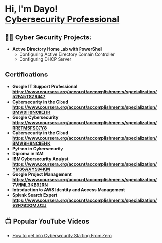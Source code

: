 <h1>Hi, I'm Dayo! <br/><a href="https://github.com/dayodave">Cybersecurity Professional</a></h1>

<h2>👨‍💻 Cyber Security Projects:</h2>

- <b>Active Directory Home Lab with PowerShell</b>
  - Configuring Active Directory Domain Controller
  - Configuring DHCP Server
<h2>    Certifications</h2>

- <b>Google IT Support Professional https://www.coursera.org/account/accomplishments/specialization/52PA5TSZR447</b>
- <b>Cybersecurity in the Cloud https://www.coursera.org/account/accomplishments/specialization/BMW9H8NCREHK</b>
- <b>Google Cybersecurity https://www.coursera.org/account/accomplishments/specialization/RRETM5FSC7Y8</b>
- <b>Cybersecurity in the Cloud https://www.coursera.org/account/accomplishments/specialization/BMW9H8NCREHK</b>
- <b>Python in Cybersecurity</b>
- <b>Diploma in IAM</b>
- <b>IBM Cybersecurity Analyst https://www.coursera.org/account/accomplishments/specialization/YMB6AXYS94KM</b>
- <b>Google Project Management https://www.coursera.org/account/accomplishments/specialization/7VNML3KB92RN</b>
- <b>Introduction to AWS Identity and Access Management</b>
- <b>Splunk Search Expert https://www.coursera.org/account/accomplishments/specialization/53N7B2QMJJ2J</b>

<h2>📺 Popular YouTube Videos</h2>

- [How to get into Cybersecurity Starting From Zero](https://www.youtube.com/watch?v=a83ASGn_V_s)
